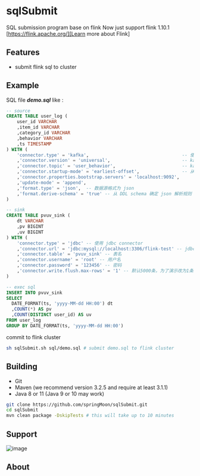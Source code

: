 # sqlSubmit

SQL submission program base on flink
Now just support flink 1.10.1
[https://flink.apache.org/][Learn more about Flink]

## Features

* submit flink sql to cluster

## Example

SQL file ***demo.sql*** like : 
```sql
-- source
CREATE TABLE user_log (
    user_id VARCHAR
    ,item_id VARCHAR
    ,category_id VARCHAR
    ,behavior VARCHAR
    ,ts TIMESTAMP
) WITH (
    'connector.type' = 'kafka',                                   -- 使用 kafka connector
    ,'connector.version' = 'universal',                           -- kafka 版本，universal 支持 0.11 以上的版本
    ,'connector.topic' = 'user_behavior',                         -- kafka topic
    ,'connector.startup-mode' = 'earliest-offset',                -- 从起始 offset 开始读取
    ,'connector.properties.bootstrap.servers' = 'localhost:9092', 
    ,'update-mode' = 'append',
    ,'format.type' = 'json',  -- 数据源格式为 json
    ,'format.derive-schema' = 'true' -- 从 DDL schema 确定 json 解析规则
)

-- sink
CREATE TABLE pvuv_sink (
    dt VARCHAR
    ,pv BIGINT
    ,uv BIGINT
) WITH (
    'connector.type' = 'jdbc' -- 使用 jdbc connector
    ,'connector.url' = 'jdbc:mysql://localhost:3306/flink-test' -- jdbc url
    ,'connector.table' = 'pvuv_sink' -- 表名
    ,'connector.username' = 'root' -- 用户名
    ,'connector.password' = '123456' -- 密码
    ,'connector.write.flush.max-rows' = '1' -- 默认5000条，为了演示改为1条
)

-- exec sql
INSERT INTO pvuv_sink
SELECT
  DATE_FORMAT(ts, 'yyyy-MM-dd HH:00') dt
  ,COUNT(*) AS pv
  ,COUNT(DISTINCT user_id) AS uv
FROM user_log
GROUP BY DATE_FORMAT(ts, 'yyyy-MM-dd HH:00')

```

commit to flink cluster

```bash
sh sqlSubmit.sh sql/demo.sql # submit demo.sql to flink cluster

```

## Building 

* Git
* Maven (we recommend version 3.2.5 and require at least 3.1.1)
* Java 8 or 11 (Java 9 or 10 may work)

```bash
git clone https://github.com/springMoon/sqlSubmit.git
cd sqlSubmit
mvn clean package -DskipTests # this will take up to 10 minutes

```

## Support

![image](https://github.com/springMoon/sqlSubmit/doc/picture/gzh.png)

## About
